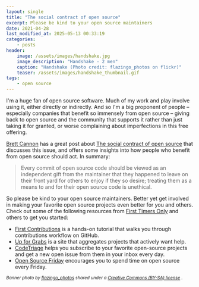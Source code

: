 ```yaml
---
layout: single
title: "The social contract of open source"
excerpt: Please be kind to your open source maintainers
date: 2021-04-28
last_modified_at: 2025-05-13 00:33:19
categories:
    - posts
header:
    image: /assets/images/handshake.jpg
    image_description: "Handshake - 2 men"
    caption: "Handshake (Photo credit: flazingo_photos on flickr)"
    teaser: /assets/images/handshake_thumbnail.gif
tags:
    - open source
---
```


I'm a huge fan of open source software. Much of my work and play involve using it, either directly or indirectly.
And so I'm a big proponent of people –
especially companies that benefit so immensely from open source –
giving back to open source and the community that supports it rather than just taking it for granted,
or worse complaining about imperfections in this free offering.

[Brett Cannon](https://twitter.com/brettsky) has a great post about
[The social contract of open source](https://snarky.ca/the-social-contract-of-open-source/)
that discusses this issue, and offers some insights into
how people who benefit from open source should act. In summary:

> Every commit of open source code should be viewed as an independent gift from the maintainer
> that they happened to leave on their front yard for others to enjoy if they so desire;
> treating them as a means to and for their open source code is unethical.

So please be kind to your open source maintainers.
Better yet get involved in making your favorite open source projects even better for you and others.
Check out some of the following resources from [First Timers Only](https://www.firsttimersonly.com)
and others to get you started:

-   [First Contributions](https://github.com/firstcontributions/first-contributions)
    is a hands-on tutorial that walks you through contributions workflow on GitHub.
-   [Up for Grabs](https://up-for-grabs.net)
    is a site that aggregates projects that actively want help.
-   [CodeTriage](https://www.codetriage.com)
    helps you subscribe to your favorite open-source projects
    and get a new open issue from them in your inbox every day.
-   [Open Source Friday](https://opensourcefriday.com) encourages you to spend time on open source every Friday.

<sup>_Banner photo by [flazingo_photos](https://flickr.com/people/124247024@N07)
shared under a [Creative Commons (BY-SA) license](https://creativecommons.org/licenses/by-sa/2.0/)_
.
